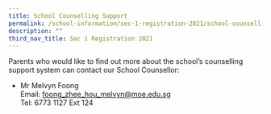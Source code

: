 ```yaml
---
title: School Counselling Support
permalink: /school-information/sec-1-registration-2021/school-counselling-support/
description: ""
third_nav_title: Sec 1 Registration 2021
---
```

Parents who would like to find out more about the school’s counselling support system can contact our School Counsellor:

*   Mr Melvyn Foong  
    Email: [foong\_zhee\_hou\_melvyn@moe.edu.sg](mailto:foong_zhee_hou_melvyn@moe.edu.sg)  
    Tel: 6773 1127 Ext 124